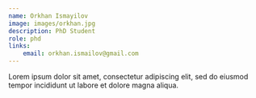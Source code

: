 ```yaml
---
name: Orkhan Ismayilov
image: images/orkhan.jpg
description: PhD Student
role: phd
links:
    email: orkhan.ismailov@gmail.com
---
```

Lorem ipsum dolor sit amet, consectetur adipiscing elit, sed do eiusmod tempor incididunt ut labore et dolore magna aliqua.
